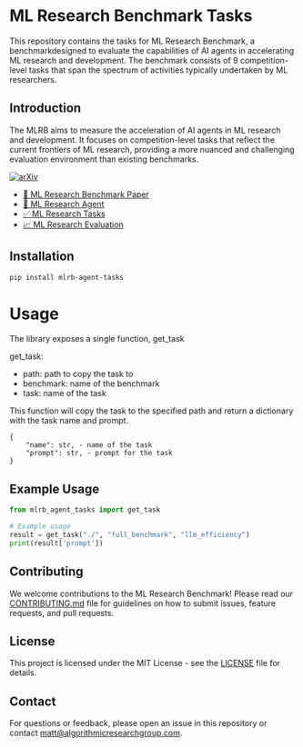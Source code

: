 # ML Research Benchmark Tasks

This repository contains the tasks for ML Research Benchmark, a benchmarkdesigned to evaluate the capabilities of AI agents in accelerating ML research and development. The benchmark consists of 9 competition-level tasks that span the spectrum of activities typically undertaken by ML researchers.


## Introduction

The MLRB aims to measure the acceleration of AI agents in ML research and development. It focuses on competition-level tasks that reflect the current frontiers of ML research, providing a more nuanced and challenging evaluation environment than existing benchmarks.

[![arXiv](https://img.shields.io/badge/arXiv-1234.56789-b31b1b.svg)](https://arxiv.org/abs/1234.56789)

- [:paperclip: ML Research Benchmark Paper](https://arxiv.org/abs/2410.22553) 
- [:robot: ML Research Agent](https://github.com/AlgorithmicResearchGroup/ML-Research-Agent)
- [:white_check_mark: ML Research Tasks](https://github.com/AlgorithmicResearchGroup/ML-Research-Agent-Tasks)
- [:chart_with_upwards_trend: ML Research Evaluation](https://github.com/AlgorithmicResearchGroup/ML-Research-Agent-Evals)

## Installation

```bash
pip install mlrb-agent-tasks
```

# Usage

The library exposes a single function, get_task

get_task:
- path: path to copy the task to
- benchmark: name of the benchmark
- task: name of the task

This function will copy the task to the specified path and return a dictionary with the task name and prompt.

```
{
    "name": str, - name of the task
    "prompt": str, - prompt for the task
}
```

## Example Usage

```python
from mlrb_agent_tasks import get_task

# Example usage
result = get_task("./", "full_benchmark", "llm_efficiency")
print(result['prompt'])
```


## Contributing

We welcome contributions to the ML Research Benchmark! Please read our [CONTRIBUTING.md](CONTRIBUTING.md) file for guidelines on how to submit issues, feature requests, and pull requests.

## License

This project is licensed under the MIT License - see the [LICENSE](LICENSE) file for details.

## Contact

For questions or feedback, please open an issue in this repository or contact [matt@algorithmicresearchgroup.com](mailto:matt@algorithmicresearchgroup.com).